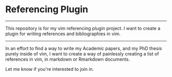 Referencing Plugin 
==================

--- 

This repository is for my vim referencing plugin project. I want to create a plugin for writing references and bibliographies in vim.

---

In an effort to find a way to write my Academic papers, and my PhD thesis purely inside of vim, I want to create a way of painlessly creating a list of references in vim, in markdown or Rmarkdown documents.

Let me know if you're interested to join in.


